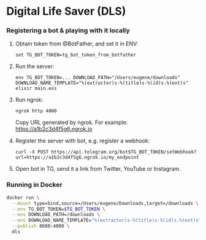 # Digital Life Saver (DLS)

### Registering a bot & playing with it locally

1. Obtain token from @BotFather, and set it in ENV:

    ```fish
    set TG_BOT_TOKEN=tg_bot_token_from_botfather
    ```

2. Run the server:

    ```fish
    env TG_BOT_TOKEN=... DOWNLOAD_PATH="/Users/eugene/downloads" DOWNLOAD_NAME_TEMPLATE="%(extractor)s-%(title)s-%(id)s.%(ext)s" elixir main.exs
    ```

3. Run ngrok:

    ```fish
    ngrok http 4000
    ```

    Copy URL generated by ngrok. For example: https://a1b2c3d4f5g6.ngrok.io

4. Register the server with bot, e.g. register a webhook:

    ```fish
    curl -X POST https://api.telegram.org/bot$TG_BOT_TOKEN/setWebhook?url=https://a1b2c3d4f5g6.ngrok.io/my_endpoint
    ```

5. Open bot in TG, send it a link from Twitter, YouTube or Instagram.

### Running in Docker

```bash
docker run \
  --mount type=bind,source=/Users/eugene/Downloads,target=/downloads \
  --env TG_BOT_TOKEN=$TG_BOT_TOKEN \
  --env DOWNLOAD_PATH=/downloads \
  --env DOWNLOAD_NAME_TEMPLATE="%(extractor)s-%(title)s-%(id)s.%(ext)s" \
  --publish 8080:4000 \
  dls
```
